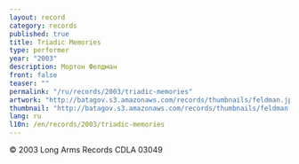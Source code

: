 ```yaml
---
layout: record
category: records
published: true
title: Triadic Memories
type: performer
year: "2003"
description: Мортон Фелдман
front: false
teaser: ""
permalink: "/ru/records/2003/triadic-memories"
artwork: "http://batagov.s3.amazonaws.com/records/thumbnails/feldman.jpg"
thumbnail: "http://batagov.s3.amazonaws.com/records/thumbnails/feldman.jpg"
lang: ru
l10n: /en/records/2003/triadic-memories
---
```


© 2003 Long Arms Records CDLA 03049